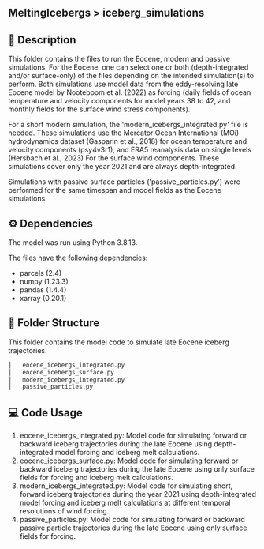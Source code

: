 ## MeltingIcebergs > iceberg_simulations

## :page_with_curl: Description
This folder contains the files to run the Eocene, modern and passive simulations. For the Eocene, one can select one or both (depth-integrated and/or surface-only) of the files depending on the intended simulation(s) to perform. Both simulations use model data from the eddy-resolving late Eocene model by Nooteboom et al. (2022) as forcing (daily fields of ocean temperature and velocity components for model years 38 to 42, and monthly fields for the surface wind stress components).

For a short modern simulation, the 'modern_icebergs_integrated.py' file is needed. These simulations use the Mercator Ocean International (MOi) hydrodynamics dataset (Gasparin et al., 2018) for ocean temperature and velocity components (psy4v3r1), and ERA5 reanalysis data on single levels (Hersbach et al., 2023) For the surface wind components. These simulations cover only the year 2021 and are always depth-integrated.

Simulations with passive surface particles ('passive_particles.py') were performed for the same timespan and model fields as the Eocene simulations.

## ⚙️ Dependencies
The model was run using Python 3.8.13.

The files have the following dependencies:
* parcels (2.4)
* numpy (1.23.3)
* pandas (1.4.4)
* xarray (0.20.1)


## :file_folder: Folder Structure
This folder contains the model code to simulate late Eocene iceberg trajectories.

```bash
│   eocene_icebergs_integrated.py
│   eocene_icebergs_surface.py
│   modern_icebergs_integrated.py
│   passive_particles.py
```

## :computer: Code Usage
1) eocene_icebergs_integrated.py: Model code for simulating forward or backward iceberg trajectories during the late Eocene using depth-integrated model forcing and iceberg melt calculations.
2) eocene_icebergs_surface.py: Model code for simulating forward or backward iceberg trajectories during the late Eocene using only surface fields for forcing and iceberg melt calculations.
3) modern_icebergs_integrated.py: Model code for simulating short, forward iceberg trajectories during the year 2021 using depth-integrated model forcing and iceberg melt calculations at different temporal resolutions of wind forcing.
4) passive_particles.py: Model code for simulating forward or backward passive particle trajectories during the late Eocene using only surface fields for forcing.
